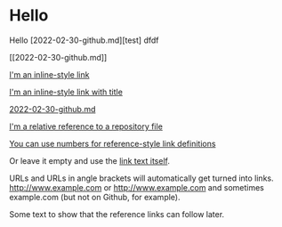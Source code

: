 # Hello
Hello
[2022-02-30-github.md][test]
dfdf

[[2022-02-30-github.md]]




[I'm an inline-style link](https://www.google.com)

[I'm an inline-style link with title](https://www.google.com "Google's Homepage")

[2022-02-30-github.md][Arbitrary case-insensitive reference text]

[I'm a relative reference to a repository file](../blob/master/LICENSE)

[You can use numbers for reference-style link definitions][1]

Or leave it empty and use the [link text itself].

URLs and URLs in angle brackets will automatically get turned into links. 
http://www.example.com or <http://www.example.com> and sometimes 
example.com (but not on Github, for example).

Some text to show that the reference links can follow later.

[arbitrary case-insensitive reference text]: https://www.mozilla.org
[1]: http://slashdot.org
[link text itself]: http://www.reddit.com
